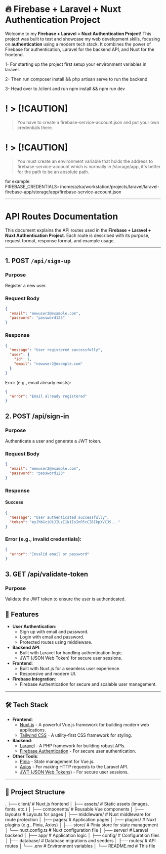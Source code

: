 # 🔥 Firebase + Laravel + Nuxt Authentication Project

Welcome to my **Firebase + Laravel + Nuxt Authentication Project**! This project was built to test and showcase my web development skills, focusing on **authentication** using a modern tech stack. It combines the power of Firebase for authentication, Laravel for the backend API, and Nuxt for the frontend.

1- For starting up the project first setup your environment variables in laravel.

2- Then run composer install && php artisan serve to run the backend

3- Head over to /client and run npm install && npm run dev

# ! > [!CAUTION]

> You have to create a firebase-service-account.json and put your own credentials there.

# ! > [!CAUTION]

> You must create an environment variable that holds the address to firebase-service-account which is normally in /storage/app, it's better for the path to be an absolute path.

for example:
FIREBASE_CREDENTIALS=/home/azka/workstation/projects/laravel/laravel-firebase-app/storage/app/firebase-service-account.json

---
# API Routes Documentation

This document explains the API routes used in the **Firebase + Laravel + Nuxt Authentication Project**. Each route is described with its purpose, request format, response format, and example usage.

---

## 1. **POST `/api/sign-up`**

### Purpose
Register a new user.

### Request Body
```json
{
  "email": "newuser2@example.com",
  "password": "password123"
}
```
### Response
```json
{
  "message": "User registered successfully",
  "user": {
    "id": 1,
    "email": "newuser2@example.com"
  }
}
```
Error (e.g., email already exists):
```json
{
  "error": "Email already registered"
}
```
## 2. POST /api/sign-in
### Purpose
Authenticate a user and generate a JWT token.
### Request Body
```json
{
  "email": "newuser2@example.com",
  "password": "password123"
}
```
### Response
#### Success
```json
{
  "message": "User authenticated successfully",
  "token": "eyJhbGciOiJIUzI1NiIsInR5cCI6IkpXVCJ9..."
}
```
### Error (e.g., invalid credentials):
```json
{
  "error": "Invalid email or password"
}
```
## 3. GET /api/validate-token
### Purpose
Validate the JWT token to ensure the user is authenticated.




## 🚀 Features

- **User Authentication**:
  - Sign up with email and password.
  - Login with email and password.
  - Protected routes using middleware.
- **Backend API**:
  - Built with Laravel for handling authentication logic.
  - JWT (JSON Web Token) for secure user sessions.
- **Frontend**:
  - Built with Nuxt.js for a seamless user experience.
  - Responsive and modern UI.
- **Firebase Integration**:
  - Firebase Authentication for secure and scalable user management.

---

## 🛠️ Tech Stack

- **Frontend**:
  - [Nuxt.js](https://nuxtjs.org/) - A powerful Vue.js framework for building modern web applications.
  - [Tailwind CSS](https://tailwindcss.com/) - A utility-first CSS framework for styling.
- **Backend**:
  - [Laravel](https://laravel.com/) - A PHP framework for building robust APIs.
  - [Firebase Authentication](https://firebase.google.com/products/auth) - For secure user authentication.
- **Other Tools**:
  - [Pinia](https://pinia.vuejs.org/) - State management for Vue.js.
  - [Axios](https://axios-http.com/) - For making HTTP requests to the Laravel API.
  - [JWT (JSON Web Tokens)](https://jwt.io/) - For secure user sessions.

---

## 📂 Project Structure

.
├── client/                  # Nuxt.js frontend
│   ├── assets/              # Static assets (images, fonts, etc.)
│   ├── components/          # Reusable Vue components
│   ├── layouts/             # Layouts for pages
│   ├── middleware/          # Nuxt middleware for route protection
│   ├── pages/               # Application pages
│   ├── plugins/             # Nuxt plugins (e.g., Pinia, Axios)
│   ├── store/               # Pinia store for state management
│   └── nuxt.config.ts       # Nuxt configuration file
│
├── server/                  # Laravel backend
│   ├── app/                 # Application logic
│   ├── config/              # Configuration files
│   ├── database/            # Database migrations and seeders
│   ├── routes/              # API routes
│   └── .env                 # Environment variables
│
└── README.md                # This file
